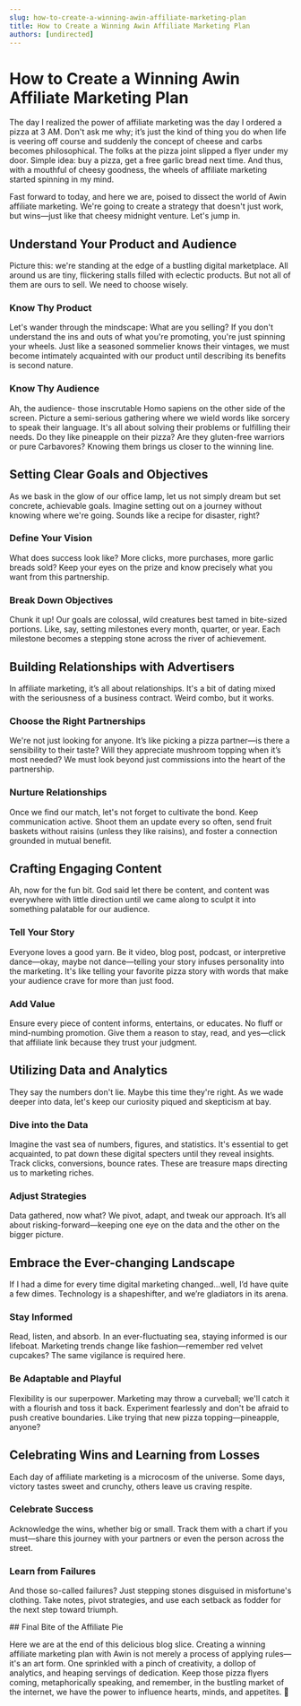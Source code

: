 ```yaml
---
slug: how-to-create-a-winning-awin-affiliate-marketing-plan
title: How to Create a Winning Awin Affiliate Marketing Plan
authors: [undirected]
---
```



# How to Create a Winning Awin Affiliate Marketing Plan

The day I realized the power of affiliate marketing was the day I ordered a pizza at 3 AM. Don't ask me why; it’s just the kind of thing you do when life is veering off course and suddenly the concept of cheese and carbs becomes philosophical. The folks at the pizza joint slipped a flyer under my door. Simple idea: buy a pizza, get a free garlic bread next time. And thus, with a mouthful of cheesy goodness, the wheels of affiliate marketing started spinning in my mind.

Fast forward to today, and here we are, poised to dissect the world of Awin affiliate marketing. We're going to create a strategy that doesn't just work, but wins—just like that cheesy midnight venture. Let's jump in.

## Understand Your Product and Audience

Picture this: we're standing at the edge of a bustling digital marketplace. All around us are tiny, flickering stalls filled with eclectic products. But not all of them are ours to sell. We need to choose wisely.

### Know Thy Product

Let's wander through the mindscape: What are you selling? If you don't understand the ins and outs of what you're promoting, you're just spinning your wheels. Just like a seasoned sommelier knows their vintages, we must become intimately acquainted with our product until describing its benefits is second nature.

### Know Thy Audience

Ah, the audience- those inscrutable Homo sapiens on the other side of the screen. Picture a semi-serious gathering where we wield words like sorcery to speak their language. It's all about solving their problems or fulfilling their needs. Do they like pineapple on their pizza? Are they gluten-free warriors or pure Carbavores? Knowing them brings us closer to the winning line.

## Setting Clear Goals and Objectives

As we bask in the glow of our office lamp, let us not simply dream but set concrete, achievable goals. Imagine setting out on a journey without knowing where we're going. Sounds like a recipe for disaster, right?

### Define Your Vision

What does success look like? More clicks, more purchases, more garlic breads sold? Keep your eyes on the prize and know precisely what you want from this partnership.

### Break Down Objectives

Chunk it up! Our goals are colossal, wild creatures best tamed in bite-sized portions. Like, say, setting milestones every month, quarter, or year. Each milestone becomes a stepping stone across the river of achievement.

## Building Relationships with Advertisers

In affiliate marketing, it’s all about relationships. It's a bit of dating mixed with the seriousness of a business contract. Weird combo, but it works.

### Choose the Right Partnerships

We're not just looking for anyone. It’s like picking a pizza partner—is there a sensibility to their taste? Will they appreciate mushroom topping when it’s most needed? We must look beyond just commissions into the heart of the partnership.

### Nurture Relationships

Once we find our match, let's not forget to cultivate the bond. Keep communication active. Shoot them an update every so often, send fruit baskets without raisins (unless they like raisins), and foster a connection grounded in mutual benefit.

## Crafting Engaging Content

Ah, now for the fun bit. God said let there be content, and content was everywhere with little direction until we came along to sculpt it into something palatable for our audience.

### Tell Your Story

Everyone loves a good yarn. Be it video, blog post, podcast, or interpretive dance—okay, maybe not dance—telling your story infuses personality into the marketing. It's like telling your favorite pizza story with words that make your audience crave for more than just food.

### Add Value

Ensure every piece of content informs, entertains, or educates. No fluff or mind-numbing promotion. Give them a reason to stay, read, and yes—click that affiliate link because they trust your judgment.

## Utilizing Data and Analytics

They say the numbers don't lie. Maybe this time they're right. As we wade deeper into data, let's keep our curiosity piqued and skepticism at bay.

### Dive into the Data

Imagine the vast sea of numbers, figures, and statistics. It's essential to get acquainted, to pat down these digital specters until they reveal insights. Track clicks, conversions, bounce rates. These are treasure maps directing us to marketing riches.

### Adjust Strategies

Data gathered, now what? We pivot, adapt, and tweak our approach. It’s all about risking-forward—keeping one eye on the data and the other on the bigger picture.

## Embrace the Ever-changing Landscape

If I had a dime for every time digital marketing changed...well, I’d have quite a few dimes. Technology is a shapeshifter, and we’re gladiators in its arena.

### Stay Informed

Read, listen, and absorb. In an ever-fluctuating sea, staying informed is our lifeboat. Marketing trends change like fashion—remember red velvet cupcakes? The same vigilance is required here.

### Be Adaptable and Playful

Flexibility is our superpower. Marketing may throw a curveball; we'll catch it with a flourish and toss it back. Experiment fearlessly and don't be afraid to push creative boundaries. Like trying that new pizza topping—pineapple, anyone?

## Celebrating Wins and Learning from Losses

Each day of affiliate marketing is a microcosm of the universe. Some days, victory tastes sweet and crunchy, others leave us craving respite.

### Celebrate Success

Acknowledge the wins, whether big or small. Track them with a chart if you must—share this journey with your partners or even the person across the street.

### Learn from Failures

And those so-called failures? Just stepping stones disguised in misfortune's clothing. Take notes, pivot strategies, and use each setback as fodder for the next step toward triumph.

\#\# Final Bite of the Affiliate Pie

Here we are at the end of this delicious blog slice. Creating a winning affiliate marketing plan with Awin is not merely a process of applying rules—it's an art form. One sprinkled with a pinch of creativity, a dollop of analytics, and heaping servings of dedication. Keep those pizza flyers coming, metaphorically speaking, and remember, in the bustling market of the internet, we have the power to influence hearts, minds, and appetites. 🎉